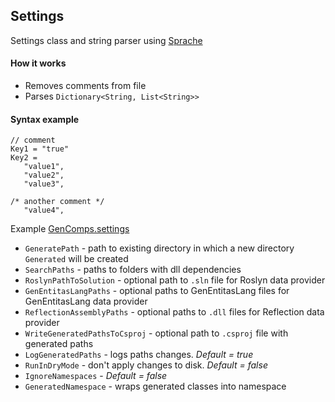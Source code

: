 ## Settings

Settings class and string parser using [Sprache](https://github.com/sprache/Sprache)

#### How it works
  - Removes comments from file
  - Parses `Dictionary<String, List<String>>`

#### Syntax example
```
// comment
Key1 = "true"
Key2 =
   "value1",
   "value2",
   "value3",
 
/* another comment */
   "value4",
```
Example [GenComps.settings](../GenComps.settings)

  - `GeneratePath` - path to existing directory in which a new directory `Generated` will be created
  - `SearchPaths` - paths to folders with dll dependencies
  - `RoslynPathToSolution` - optional path to `.sln` file for Roslyn data provider
  - `GenEntitasLangPaths` - optional paths to GenEntitasLang files for GenEntitasLang data provider
  - `ReflectionAssemblyPaths` - optional paths to `.dll` files for Reflection data provider
  - `WriteGeneratedPathsToCsproj` - optional path to `.csproj` file with generated paths
  - `LogGeneratedPaths` - logs paths changes. _Default = true_
  - `RunInDryMode` - don't apply changes to disk. _Default = false_
  - `IgnoreNamespaces` - _Default = false_
  - `GeneratedNamespace` - wraps generated classes into namespace
